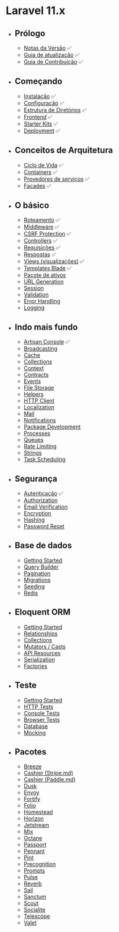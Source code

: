 # Laravel 11.x
- ## Prólogo
    - [Notas da Versão](/src/docs/releases.md) ✅
    - [Guia de atualização](/src/docs/upgrade.md) ✅
    - [Guia de Contribuição](/src/docs/contributions.md) ✅
- ## Começando
    - [Instalação](/src/docs/installation.md) ✅
    - [Configuração](/src/docs/configuration.md) ✅
    - [Estrutura de Diretórios](/src/docs/structure.md) ✅
    - [Frontend](/src/docs/frontend.md) ✅
    - [Starter Kits](/src/docs/starter-kits.md) ✅
    - [Deployment](/src/docs/deployment.md) ✅
- ## Conceitos de Arquitetura
    - [Ciclo de Vida](/src/docs/lifecycle.md) ✅
    - [Containers](/src/docs/container.md) ✅
    - [Provedores de serviços](/src/docs/providers.md) ✅
    - [Facades](/src/docs/facades.md) ✅
- ## O básico
    - [Roteamento](/src/docs/routing.md) ✅
    - [Middleware](/src/docs/middleware.md) ✅
    - [CSRF Protection](/src/docs/csrf.md) ✅
    - [Controllers](/src/docs/controllers.md) ✅
    - [Requisições](/src/docs/requests.md) ✅
    - [Respostas](/src/docs/responses.md) ✅
    - [Views (visualizações)](/src/docs/views.md) ✅
    - [Templates Blade](/src/docs/blade.md) ✅
    - [Pacote de ativos](/src/docs/vite.md)
    - [URL Generation](/src/docs/urls.md)
    - [Session](/src/docs/session.md)
    - [Validation](/src/docs/validation.md)
    - [Error Handling](/src/docs/errors.md)
    - [Logging](/src/docs/logging.md)
- ## Indo mais fundo
    - [Artisan Console](/src/docs/artisan.md) ✅
    - [Broadcasting](/src/docs/broadcasting.md)
    - [Cache](/src/docs/cache.md)
    - [Collections](/src/docs/collections.md)
    - [Context](/src/docs/context.md)
    - [Contracts](/src/docs/contracts.md)
    - [Events](/src/docs/events.md)
    - [File Storage](/src/docs/filesystem.md)
    - [Helpers](/src/docs/helpers.md)
    - [HTTP Client](/src/docs/http-client.md)
    - [Localization](/src/docs/localization.md)
    - [Mail](/src/docs/mail.md)
    - [Notifications](/src/docs/notifications.md)
    - [Package Development](/src/docs/packages.md)
    - [Processes](/src/docs/processes.md)
    - [Queues](/src/docs/queues.md)
    - [Rate Limiting](/src/docs/rate-limiting.md)
    - [Strings](/src/docs/strings.md)
    - [Task Scheduling](/src/docs/scheduling.md)
- ## Segurança
    - [Autenticação](/src/docs/authentication.md) ✅
    - [Authorization](/src/docs/authorization.md)
    - [Email Verification](/src/docs/verification.md)
    - [Encryption](/src/docs/encryption.md)
    - [Hashing](/src/docs/hashing.md)
    - [Password Reset](/src/docs/passwords.md)
- ## Base de dados
    - [Getting Started](/src/docs/database.md)
    - [Query Builder](/src/docs/queries.md)
    - [Pagination](/src/docs/pagination.md)
    - [Migrations](/src/docs/migrations.md)
    - [Seeding](/src/docs/seeding.md)
    - [Redis](/src/docs/redis.md)
- ## Eloquent ORM
    - [Getting Started](/src/docs/eloquent.md)
    - [Relationships](/src/docs/eloquent-relationships.md)
    - [Collections](/src/docs/eloquent-collections.md)
    - [Mutators / Casts](/src/docs/eloquent-mutators.md)
    - [API Resources](/src/docs/eloquent-resources.md)
    - [Serialization](/src/docs/eloquent-serialization.md)
    - [Factories](/src/docs/eloquent-factories.md)
- ## Teste
    - [Getting Started](/src/docs/testing.md)
    - [HTTP Tests](/src/docs/http-tests.md)
    - [Console Tests](/src/docs/console-tests.md)
    - [Browser Tests](/src/docs/dusk.md)
    - [Database](/src/docs/database-testing.md)
    - [Mocking](/src/docs/mocking.md)
- ## Pacotes
    - [Breeze](/src/docs/starter-kits#laravel-breeze.md)
    - [Cashier (Stripe.md)](/src/docs/billing.md)
    - [Cashier (Paddle.md)](/src/docs/cashier-paddle.md)
    - [Dusk](/src/docs/dusk.md)
    - [Envoy](/src/docs/envoy.md)
    - [Fortify](/src/docs/fortify.md)
    - [Folio](/src/docs/folio.md)
    - [Homestead](/src/docs/homestead.md)
    - [Horizon](/src/docs/horizon.md)
    - [Jetstream](https://jetstream.laravel.com.md)
    - [Mix](/src/docs/mix.md)
    - [Octane](/src/docs/octane.md)
    - [Passport](/src/docs/passport.md)
    - [Pennant](/src/docs/pennant.md)
    - [Pint](/src/docs/pint.md)
    - [Precognition](/src/docs/precognition.md)
    - [Prompts](/src/docs/prompts.md)
    - [Pulse](/src/docs/pulse.md)
    - [Reverb](/src/docs/reverb.md)
    - [Sail](/src/docs/sail.md)
    - [Sanctum](/src/docs/sanctum.md)
    - [Scout](/src/docs/scout.md)
    - [Socialite](/src/docs/socialite.md)
    - [Telescope](/src/docs/telescope.md)
    - [Valet](/src/docs/valet.md)